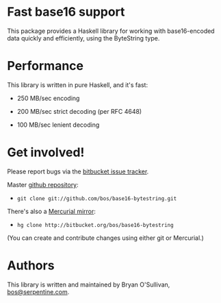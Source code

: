 # Fast base16 support

This package provides a Haskell library for working with base16-encoded
data quickly and efficiently, using the ByteString type.


# Performance

This library is written in pure Haskell, and it's fast:

* 250 MB/sec encoding

* 200 MB/sec strict decoding (per RFC 4648)

* 100 MB/sec lenient decoding


# Get involved!

Please report bugs via the
[bitbucket issue tracker](http://github.com/bos/base16-bytestring).

Master [github repository](http://github.com/bos/base16-bytestring):

* `git clone git://github.com/bos/base16-bytestring.git`

There's also a [Mercurial mirror](http://bitbucket.org/bos/base16-bytestring):

* `hg clone http://bitbucket.org/bos/base16-bytestring`

(You can create and contribute changes using either git or Mercurial.)


# Authors

This library is written and maintained by Bryan O'Sullivan,
<bos@serpentine.com>.
